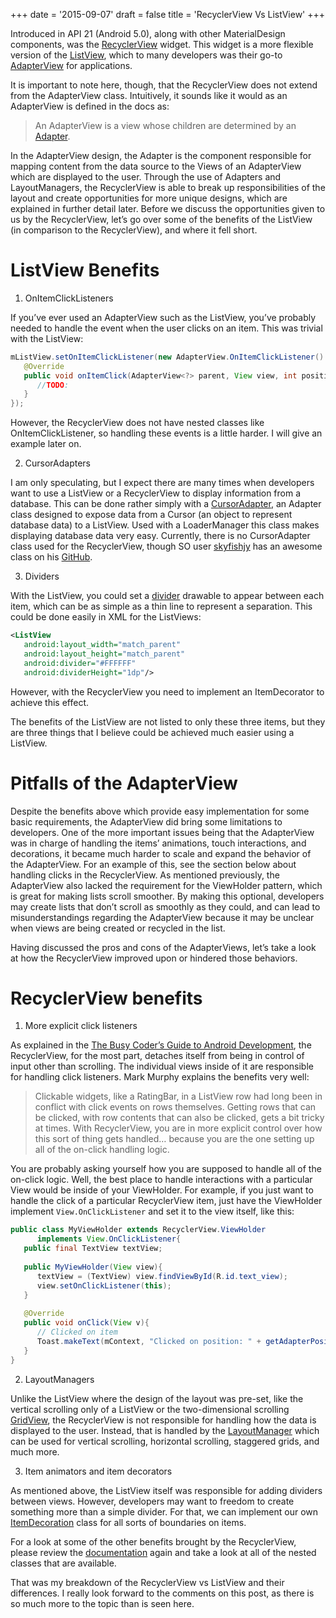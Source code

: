 +++
date = '2015-09-07'
draft = false
title = 'RecyclerView Vs ListView'
+++

Introduced in API 21 (Android 5.0), along with other MaterialDesign components, was the [RecyclerView](https://developer.android.com/reference/android/support/v7/widget/RecyclerView.html) widget. This widget is a more flexible version of the [ListView](http://developer.android.com/reference/android/widget/ListView.html), which to many developers was their go-to [AdapterView](http://developer.android.com/reference/android/widget/AdapterView.html) for applications.

It is important to note here, though, that the RecyclerView does not extend from the AdapterView class. Intuitively, it sounds like it would as an AdapterView is defined in the docs as:

> An AdapterView is a view whose children are determined by an [Adapter](http://developer.android.com/reference/android/widget/Adapter.html).

In the AdapterView design, the Adapter is the component responsible for mapping content from the data source to the Views of an AdapterView which are displayed to the user. Through the use of Adapters and LayoutManagers, the RecyclerView is able to break up responsibilities of the layout and create opportunities for more unique designs, which are explained in further detail later. Before we discuss the opportunities given to us by the RecyclerView, let’s go over some of the benefits of the ListView (in comparison to the RecyclerView), and where it fell short.

<!--more-->

# ListView Benefits

1. OnItemClickListeners

If you’ve ever used an AdapterView such as the ListView, you’ve probably needed to handle the event when the user clicks on an item. This was trivial with the ListView:

```java
mListView.setOnItemClickListener(new AdapterView.OnItemClickListener() {
   @Override 
   public void onItemClick(AdapterView<?> parent, View view, int position, long id) {  
      //TODO:
   } 
});
```

However, the RecyclerView does not have nested classes like OnItemClickListener, so handling these events is a little harder. I will give an example later on.

2. CursorAdapters

I am only speculating, but I expect there are many times when developers want to use a ListView or a RecyclerView to display information from a database. This can be done rather simply with a [CursorAdapter](http://developer.android.com/reference/android/widget/CursorAdapter.html), an Adapter class designed to expose data from a Cursor (an object to represent database data) to a ListView. Used with a LoaderManager this class makes displaying database data very easy. Currently, there is no CursorAdapter class used for the RecyclerView, though SO user [skyfishjy](http://stackoverflow.com/users/1833505/skyfishjy) has an awesome class on his [GitHub](https://gist.github.com/skyfishjy/443b7448f59be978bc59).

3. Dividers

With the ListView, you could set a [divider](http://developer.android.com/reference/android/widget/ListView.html#attr_android:divider) drawable to appear between each item, which can be as simple as a thin line to represent a separation. This could be done easily in XML for the ListViews:

```xml
<ListView
   android:layout_width="match_parent"
   android:layout_height="match_parent"
   android:divider="#FFFFFF"
   android:dividerHeight="1dp"/>
```

However, with the RecyclerView you need to implement an ItemDecorator to achieve this effect.

The benefits of the ListView are not listed to only these three items, but they are three things that I believe could be achieved much easier using a ListView.

# Pitfalls of the AdapterView

Despite the benefits above which provide easy implementation for some basic requirements, the AdapterView did bring some limitations to developers. One of the more important issues being that the AdapterView was in charge of handling the items’ animations, touch interactions, and decorations, it became much harder to scale and expand the behavior of the AdapterView. For an example of this, see the section below about handling clicks in the RecyclerView. As mentioned previously, the AdapterView also lacked the requirement for the ViewHolder pattern, which is great for making lists scroll smoother. By making this optional, developers may create lists that don’t scroll as smoothly as they could, and can lead to misunderstandings regarding the AdapterView because it may be unclear when views are being created or recycled in the list.

Having discussed the pros and cons of the AdapterViews, let’s take a look at how the RecyclerView improved upon or hindered those behaviors.

# RecyclerView benefits

1. More explicit click listeners

As explained in the [The Busy Coder’s Guide to Android Development](https://commonsware.com/Android/), the RecyclerView, for the most part, detaches itself from being in control of input other than scrolling. The individual views inside of it are responsible for handling click listeners. Mark Murphy explains the benefits very well:

> Clickable widgets, like a RatingBar, in a ListView row had long been in conflict with click events on rows themselves. Getting rows that can be clicked, with row contents that can also be clicked, gets a bit tricky at times. With RecyclerView, you are in more explicit control over how this sort of thing gets handled… because you are the one setting up all of the on-click handling logic.

You are probably asking yourself how you are supposed to handle all of the on-click logic. Well, the best place to handle interactions with a particular View would be inside of your ViewHolder. For example, if you just want to handle the click of a particular RecyclerView item, just have the ViewHolder implement `View.OnClickListener` and set it to the view itself, like this:

```java
public class MyViewHolder extends RecyclerView.ViewHolder 
      implements View.OnClickListener{
   public final TextView textView; 
 
   public MyViewHolder(View view){
      textView = (TextView) view.findViewById(R.id.text_view);
      view.setOnClickListener(this);
   } 
 
   @Override
   public void onClick(View v){
      // Clicked on item 
      Toast.makeText(mContext, "Clicked on position: " + getAdapterPosition(), Toast.LENGTH_SHORT).show();
   }
}
```

2. LayoutManagers

Unlike the ListView where the design of the layout was pre-set, like the vertical scrolling only of a ListView or the two-dimensional scrolling [GridView](http://developer.android.com/reference/android/widget/GridView.html), the RecyclerView is not responsible for handling how the data is displayed to the user. Instead, that is handled by the [LayoutManager](https://developer.android.com/reference/android/support/v7/widget/RecyclerView.LayoutManager.html) which can be used for vertical scrolling, horizontal scrolling, staggered grids, and much more.

3. Item animators and item decorators

As mentioned above, the ListView itself was responsible for adding dividers between views. However, developers may want to freedom to create something more than a simple divider. For that, we can implement our own [ItemDecoration](https://developer.android.com/reference/android/support/v7/widget/RecyclerView.ItemDecoration.html) class for all sorts of boundaries on items.

For a look at some of the other benefits brought by the RecyclerView, please review the [documentation](https://developer.android.com/reference/android/support/v7/widget/RecyclerView.html) again and take a look at all of the nested classes that are available.

That was my breakdown of the RecyclerView vs ListView and their differences. I really look forward to the comments on this post, as there is so much more to the topic than is seen here.